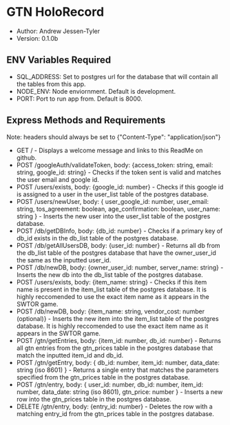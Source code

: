 # GTN HoloRecord

- Author: Andrew Jessen-Tyler
- Version: 0.1.0b

## ENV Variables Required

- SQL_ADDRESS: Set to postgres url for the database that will contain all the tables from this app.
- NODE_ENV: Node enviornment. Default is development.
- PORT: Port to run app from. Default is 8000.

## Express Methods and Requirements

Note: headers should always be set to {"Content-Type": "application/json"}

- GET / - Displays a welcome message and links to this ReadMe on github.
- POST /googleAuth/validateToken, body: {access_token: string, email: string, google_id: string} - Checks if the token sent is valid and matches the user email and google id.
- POST /users/exists, body: {google_id: number} - Checks if this google id is assigned to a user in the user_list table of the postgres database.
- POST /users/newUser, body: { user_google_id: number, user_email: string, tos_agreement: boolean, age_confirmation: boolean, user_name: string } - Inserts the new user into the user_list table of the postgres database.
- POST /db/getDBInfo, body: {db_id: number} - Checks if a primary key of db_id exists in the db_list table of the postgres database.
- POST /db/getAllUsersDB, body: {user_id: number} - Returns all db from the db_list table of the postgres database that have the owner_user_id the same as the inputted user_id.
- POST /db/newDB, body: {owner_user_id: number, server_name: string} - Inserts the new db into the db_list table of the postgres database.
- POST /users/exists, body: {item_name: string} - Checks if this item name is present in the item_list table of the postgres database. It is highly reccomended to use the exact item name as it appears in the SWTOR game.
- POST /db/newDB, body: {item_name: string, vendor_cost: number (optional)} - Inserts the new item into the item_list table of the postgres database. It is highly reccomended to use the exact item name as it appears in the SWTOR game.
- POST /gtn/getEntries, body: {item_id: number, db_id: number} - Returns all gtn entries from the gtn_prices table in the postgres database that match the inputted item_id and db_id.
- POST /gtn/getEntry, body: { db_id: number, item_id: number, data_date: string (iso 8601) } - Returns a single entry that matches the parameters specified from the gtn_prices table in the postgres database.
- POST /gtn/entry, body: { user_id: number, db_id: number, item_id: number, data_date: string (iso 8601), gtn_price: number } - Inserts a new row into the gtn_prices table in the postgres database.
- DELETE /gtn/entry, body: {entry_id: number} - Deletes the row with a matching entry_id from the gtn_prices table in the postgres database.